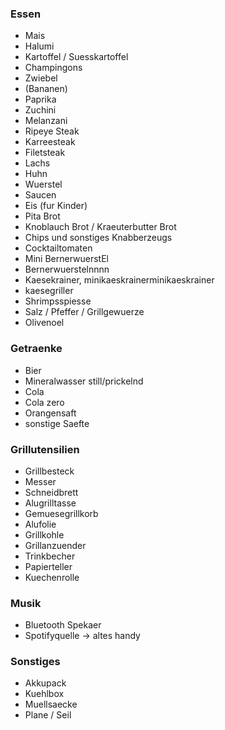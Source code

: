 ### Essen

- Mais
- Halumi
- Kartoffel / Suesskartoffel
- Champingons
- Zwiebel 
- (Bananen)
- Paprika
- Zuchini 
- Melanzani 
- Ripeye Steak 
- Karreesteak
- Filetsteak
- Lachs
- Huhn
- Wuerstel
- Saucen
- Eis (fur Kinder)
- Pita Brot
- Knoblauch Brot / Kraeuterbutter Brot
- Chips und sonstiges Knabberzeugs
- Cocktailtomaten
- Mini BernerwuerstEl
- Bernerwuerstelnnnn
- Kaesekrainer, minikaeskrainerminikaeskrainer
- kaesegriller
- Shrimpsspiesse
- Salz / Pfeffer / Grillgewuerze
- Olivenoel

### Getraenke
- Bier
- Mineralwasser still/prickelnd
- Cola
- Cola zero
- Orangensaft
- sonstige Saefte

### Grillutensilien
- Grillbesteck
- Messer
- Schneidbrett
- Alugrilltasse
- Gemuesegrillkorb
- Alufolie
- Grillkohle
- Grillanzuender
- Trinkbecher
- Papierteller
- Kuechenrolle

### Musik
- Bluetooth Spekaer
- Spotifyquelle -> altes handy

### Sonstiges
- Akkupack
- Kuehlbox 
- Muellsaecke
- Plane / Seil
